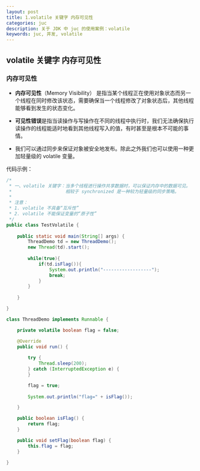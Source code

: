 ```yaml
---
layout: post
title: 1.volatile 关键字 内存可见性
categories: juc
description: 关于 JDK 中 juc 的使用案例：volatile 
keywords: juc, 并发, volatile 
---
```


## volatile 关键字 内存可见性 

### 内存可见性

- **内存可见性**（Memory Visibility） 是指当某个线程正在使用对象状态而另一个线程在同时修改该状态，需要确保当一个线程修改了对象状态后，其他线程能够看到发生的状态变化。


- **可见性错误**是指当读操作与写操作在不同的线程中执行时，我们无法确保执行读操作的线程能适时地看到其他线程写入的值，有时甚至是根本不可能的事情。


- 我们可以通过同步来保证对象被安全地发布。除此之外我们也可以使用一种更加轻量级的 volatile 变量。 



代码示例：

````java
/*
 * 一、volatile 关键字：当多个线程进行操作共享数据时，可以保证内存中的数据可见。
 * 					  相较于 synchronized 是一种较为轻量级的同步策略。
 * 
 * 注意：
 * 1. volatile 不具备“互斥性”
 * 2. volatile 不能保证变量的“原子性”
 */
public class TestVolatile {
	
	public static void main(String[] args) {
		ThreadDemo td = new ThreadDemo();
		new Thread(td).start();
		
		while(true){
			if(td.isFlag()){
				System.out.println("------------------");
				break;
			}
		}
		
	}

}

class ThreadDemo implements Runnable {

	private volatile boolean flag = false;

	@Override
	public void run() {
		
		try {
			Thread.sleep(200);
		} catch (InterruptedException e) {
		}

		flag = true;
		
		System.out.println("flag=" + isFlag());

	}

	public boolean isFlag() {
		return flag;
	}

	public void setFlag(boolean flag) {
		this.flag = flag;
	}

}
````


